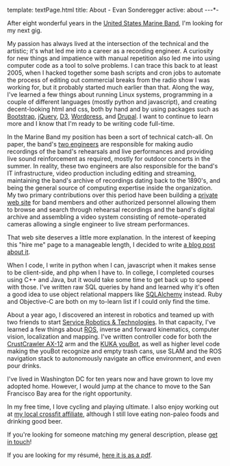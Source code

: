 template: textPage.html
title: About - Evan Sonderegger
active: about
-*-*-*-

After eight wonderful years in the [United States Marine Band](http://www.marineband.marines.mil/), I'm looking for my next gig.

My passion has always lived at the intersection of the technical and the artistic; it's what led me into a career as a recording engineer. A curiosity for new things and impatience with manual repetition also led me into using computer code as a tool to solve problems. I can trace this back to at least 2005, when I hacked together some bash scripts and cron jobs to automate the process of editing out commercial breaks from the radio show I was working for, but it probably started much earlier than that. Along the way, I've learned a few things about running Linux systems, programming in a couple of different languages (mostly python and javascript), and creating decent-looking html and css, both by hand and by using packages such as [Bootstrap](http://getbootstrap.com/), [jQuery](http://jquery.com/), [D3](http://d3js.org/), [Wordpress](http://wordpress.org/), and [Drupal](https://drupal.org/). I want to continue to learn more and I know that I'm ready to be writing code full-time.

In the Marine Band my position has been a sort of technical catch-all. On paper, the band's [two engineers](http://www.marineband.marines.mil/Members/SupportStaff/RecordingLab.aspx) are responsible for making audio recordings of the band's rehearsals and live performances and providing live sound reinforcement as required, mostly for outdoor concerts in the summer. In reality, these two engineers are also responsible for the band's IT infrastructure, video production including editing and streaming, maintaining the band's archive of recordings dating back to the 1890's, and being the general source of computing expertise inside the organization. My two primary contributions over this period have been building a [private web site](http://marineband.us) for band members and other authorized personnel allowing them to browse and search through rehearsal recordings and the band's digital archive and assembling a video system consisting of remote-operated cameras allowing a single engineer to live stream performances.

That web site deserves a little more explanation. In the interest of keeping this "hire me" page to a manageable length, I decided to write [a blog post about it](http://localhost:8000/posts/20140529/it-started-as-a-metadata-project.html).

When I code, I write in python when I can, javascript when it makes sense to be client-side, and php when I have to. In college, I completed courses using C++ and Java, but it would take some time to get back up to speed with those. I've written raw SQL queries by hand and learned why it's often a good idea to use object relational mappers like [SQLAlchemy](http://www.sqlalchemy.org/) instead. Ruby and Objective-C are both on my to-learn list if I could only find the time.

About a year ago, I discovered an interest in robotics and teamed up with two friends to start [Service Robotics & Technologies](http://srtlabs.com/). In that capacity, I've learned a few things about [ROS](http://www.ros.org/), inverse and forward kinematics, computer vision, localization and mapping. I've written controller code for both the [CrustCrawler AX-12](http://www.crustcrawler.com/products/AX12A%20Smart%20Robotic%20Arm/) arm and the [KUKA youBot](http://www.youbot-store.com/), as well as higher level code making the youBot recognize and empty trash cans, use SLAM and the ROS navigation stack to autonomously navigate an office environment, and even pour drinks.

I've lived in Washington DC for ten years now and have grown to love my adopted home. However, I would jump at the chance to move to the San Francisco Bay area for the right opportunity.

In my free time, I love cycling and playing ultimate. I also enjoy working out at [my local crossfit affiliate](http://districtcrossfit.com/), although I still love eating non-paleo foods and drinking good beer.

If you're looking for someone matching my general description, please [get in touch](contact.html)!

If you are looking for my résumé, [here it is as a pdf](/Evan%20Sonderegger%20Resume.pdf).
